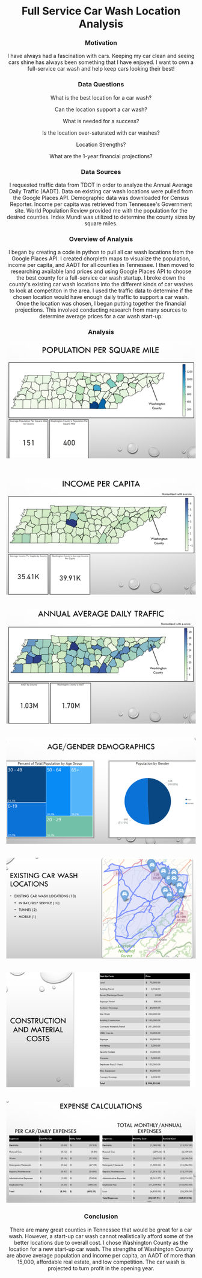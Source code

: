 <h1 align="center">Full Service Car Wash Location Analysis</h1>
<h3 align="center">Motivation</h3>
<p align=center>I have always had a fascination with cars.  Keeping my car clean and seeing cars shine has always been something that I have enjoyed.  I want to own a full-service car wash and help keep cars looking their best!</b3>
 
<h3 align="center">Data Questions</h3>
<p align=center>What is the best location for a car wash?</b3>
<p align=center>Can the location support a car wash?</b3>
<p align=center>What is needed for a success?</b3>
<p align=center>Is the location over-saturated with car washes?</b3>
<p align=center>Location Strengths?</b3>
<p align=center>What are the 1-year financial projections?</b3>

<h3 align="center">Data Sources</h3>
<p align=center>I requested traffic data from TDOT in order to analyze the Annual Average Daily Traffic (AADT).  Data on existing car wash locations were pulled from the Google Places API.  Demographic data was downloaded for Census Reporter.  Income per capita was retrieved from Tennessee's Government site.  World Population Review provided me with the population for the desired counties.  Index Mundi was utilized to determine the county sizes by square miles.</b3>

<h3 align="center">Overview of Analysis</h3>
<p align=center>I began by creating a code in python to pull all car wash locations from the Google Places API.  I created chorpleth maps to visualize the population, income per capita, and AADT for all counties in Tennessee.  I then moved to researching available land prices and using Google Places API to choose the best county for a full-service car wash startup.  I broke down the county's existing car wash locations into the different kinds of car washes to look at competiton in the area.  I used the traffic data to determine if the chosen location would have enough daily traffic to support a car wash.  Once the location was chosen,  I began putting together the financial projections.  This involved conducting research from many sources to determine average prices for a car wash start-up.</b3>

<h3 align="center">Analysis</h3>

![](png/pop.png)  
\
\
\
![](png/ipc.png)
\
\
\
![](png/aadt.png)
\
\
\
![](png/demographics.png)
\
\
\
![](png/existing_car_wash.png)
\
\
\
![](png/start_up_costs.png)
\
\
\
![](png/expenses.png)

<h3 align="center">Conclusion</h3>
<p align=center>There are many great counties in Tennessee that would be great for a car wash.  However, a start-up car wash cannot realistically afford some of the better locations due to overall cost.  I chose Washington County as the location for a new start-up car wash.  The strengths of Washington County are above average population and income per capita, an AADT of more than 15,000, affordable real estate, and low competition.  The car wash is projected to turn profit in the opening year.</b3>
